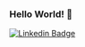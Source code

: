 ### Hello World! 👋

[![Linkedin Badge](https://img.shields.io/badge/-LinkedIn-blue?style=flat-square&logo=Linkedin&logoColor=white&link=https://www.linkedin.com/in/kaiky-santos-b8a5781a0)](https://www.linkedin.com/in/kaiky-santos-b8a5781a0/)